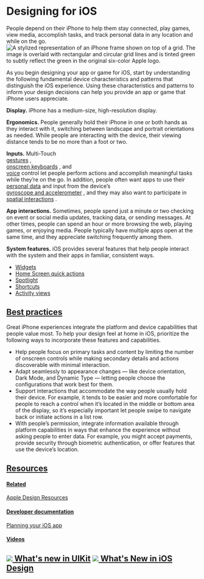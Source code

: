 Designing for iOS
====================

People depend on their iPhone to help them stay connected, play games, view media, accomplish tasks, and track personal data in any location and while on the go.  
![A stylized representation of an iPhone frame shown on top of a grid. The image is overlaid with rectangular and circular grid lines and is tinted green to subtly reflect the green in the original six-color Apple logo.](https://docs-assets.developer.apple.com/published/fcb6f603e6672e3443637efe652e5bdb/platforms-iOS-intro@2x.png)

As you begin designing your app or game for iOS, start by understanding the following fundamental device characteristics and patterns that distinguish the iOS experience. Using these characteristics and patterns to inform your design decisions can help you provide an app or game that iPhone users appreciate.  


**Display.** iPhone has a medium-size, high-resolution display.  


**Ergonomics.** People generally hold their iPhone in one or both hands as they interact with it, switching between landscape and portrait orientations as needed. While people are interacting with the device, their viewing distance tends to be no more than a foot or two.  


**Inputs.** Multi-Touch   
[gestures](https://developer.apple.com/design/human-interface-guidelines/touchscreen-gestures)
,   
[onscreen keyboards](https://developer.apple.com/design/human-interface-guidelines/onscreen-keyboards)
, and   
[voice](https://developer.apple.com/design/human-interface-guidelines/siri)
 control let people perform actions and accomplish meaningful tasks while they’re on the go. In addition, people often want apps to use their   
[personal data](https://developer.apple.com/design/human-interface-guidelines/accessing-private-data)
 and input from the device’s   
[gyroscope and accelerometer](https://developer.apple.com/design/human-interface-guidelines/gyro-and-accelerometer)
, and they may also want to participate in   
[spatial interactions](https://developer.apple.com/design/human-interface-guidelines/spatial-interactions)
.  


**App interactions.** Sometimes, people spend just a minute or two checking on event or social media updates, tracking data, or sending messages. At other times, people can spend an hour or more browsing the web, playing games, or enjoying media. People typically have multiple apps open at the same time, and they appreciate switching frequently among them.  


**System features.** iOS provides several features that help people interact with the system and their apps in familiar, consistent ways.  


* [Widgets](/design/human-interface-guidelines/widgets)
* [Home Screen quick actions](/design/human-interface-guidelines/home-screen-quick-actions)
* [Spotlight](https://developer.apple.com/design/human-interface-guidelines/searching)
* [Shortcuts](https://developer.apple.com/design/human-interface-guidelines/siri#Shortcuts-and-suggestions)
* [Activity views](/design/human-interface-guidelines/activity-views)

[Best practices](/design/human-interface-guidelines/designing-for-ios#Best-practices)
-------------------------------------------------------------------------------------

Great iPhone experiences integrate the platform and device capabilities that people value most. To help your design feel at home in iOS, prioritize the following ways to incorporate these features and capabilities.  


* Help people focus on primary tasks and content by limiting the number of onscreen controls while making secondary details and actions discoverable with minimal interaction.
* Adapt seamlessly to appearance changes — like device orientation, Dark Mode, and Dynamic Type — letting people choose the configurations that work best for them.
* Support interactions that accommodate the way people usually hold their device. For example, it tends to be easier and more comfortable for people to reach a control when it’s located in the middle or bottom area of the display, so it’s especially important let people swipe to navigate back or initiate actions in a list row.
* With people’s permission, integrate information available through platform capabilities in ways that enhance the experience without asking people to enter data. For example, you might accept payments, provide security through biometric authentication, or offer features that use the device’s location.

[Resources](/design/human-interface-guidelines/designing-for-ios#Resources)
---------------------------------------------------------------------------

#### [Related](/design/human-interface-guidelines/designing-for-ios#Related)

[Apple Design Resources](https://developer.apple.com/design/resources/#ios-apps)


#### [Developer documentation](/design/human-interface-guidelines/designing-for-ios#Developer-documentation)

[Planning your iOS app](https://developer.apple.com/ios/planning/)


#### [Videos](/design/human-interface-guidelines/designing-for-ios#Videos)

[![](https://devimages-cdn.apple.com/wwdc-services/images/119/9CCE8A5D-A751-441C-B88F-FB91E2D1958E/4949_wide_250x141_1x.jpg) What's new in UIKit](https://developer.apple.com/videos/play/wwdc2021/10059)
[![](https://devimages-cdn.apple.com/wwdc-services/images/48/0F960683-D91F-4CA9-9658-6FBB11F0683D/3272_wide_250x141_1x.jpg) What's New in iOS Design](https://developer.apple.com/videos/play/wwdc2019/808)
------------------------------------------------------------------------------